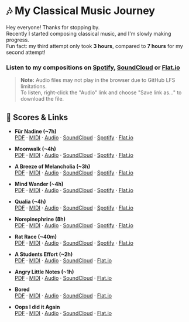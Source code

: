 # 🎶 My Classical Music Journey  

Hey everyone! Thanks for stopping by.  
Recently I started composing classical music, and I'm slowly making progress.  
Fun fact: my third attempt only took **3 hours**, compared to **7 hours** for my second attempt!  

### Listen to my compositions on [Spotify](https://open.spotify.com/album/3gAypPYUSqbfeCxTKBPqZm),  [SoundCloud](https://soundcloud.com/futureboi420/sets/the-old-wizards-apprentice) or [Flat.io](https://flat.io/@futureboi/published)


> **Note:** Audio files may not play in the browser due to GitHub LFS limitations.  
> To listen, right-click the "Audio" link and choose "Save link as..." to download the file.

## 📑 Scores & Links  

- **Für Nadine (~7h)**  
  [PDF](https://github.com/269652/my-classical-legacy/raw/refs/heads/main/scores/Für%20Nadine.pdf) · 
  [MIDI](https://github.com/269652/my-classical-legacy/raw/refs/heads/main/midi/Für%20Nadine.mid) · 
  [Audio](https://github.com/269652/my-classical-legacy/raw/refs/heads/main/interpretations/suno/Für%20Nadine.wav) · 
  [SoundCloud](https://soundcloud.com/futureboi420/fur-nadine) · 
  [Spotify](https://open.spotify.com/intl-de/track/2AMJOYuv3Z84EsZpQpCCk9?si=ee3240b997a142f1) · [Flat.io](https://flat.io/score/687eb06f4ad7ec05af746b4b-fuer-nadine)  

- **Moonwalk (~4h)**  
  [PDF](https://github.com/269652/my-classical-legacy/raw/refs/heads/main/scores/Moonwalk.pdf) · 
  [MIDI](https://github.com/269652/my-classical-legacy/raw/refs/heads/main/midi/Moonwalk.mid) · 
  [Audio](https://github.com/269652/my-classical-legacy/raw/refs/heads/main/interpretations/suno/Moonwalk.wav) · 
  [SoundCloud](https://soundcloud.com/futureboi420/moonwalk) · 
  [Spotify](https://open.spotify.com/intl-de/track/2TqESETYMfUy74aO9OOkKn) · [Flat.io](https://flat.io/score/688dff99a81860eeb3df6209-moonwalk)  

- **A Breeze of Melancholia (~3h)**  
  [PDF](https://github.com/269652/my-classical-legacy/raw/refs/heads/main/scores/A%20Breeze%20of%20Melancholia.pdf) · 
  [MIDI](https://github.com/269652/my-classical-legacy/raw/refs/heads/main/midi/A%20Breeze%20of%20Melancholia.mid) · 
  [Audio](https://github.com/269652/my-classical-legacy/raw/refs/heads/main/interpretations/suno/A%20Breeze%20of%20Melancholia.wav) · 
  [SoundCloud](https://soundcloud.com/futureboi420/a-gust-of-autumn-melancholia) · 
  [Spotify](https://open.spotify.com/intl-de/track/1hhHrxAYNUOZRtH3K7xUuA?si=e89e82e3e6584a3a) · [Flat.io](https://flat.io/score/68683b16e682786b857cf624-a-breeze-of-melancholia)  

- **Mind Wander (~4h)**  
  [PDF](https://github.com/269652/my-classical-legacy/raw/refs/heads/main/scores/Mind%20Wander.pdf) · 
  [MIDI](https://github.com/269652/my-classical-legacy/raw/refs/heads/main/midi/Mind%20Wander.mid) · 
  [Audio](https://github.com/269652/my-classical-legacy/raw/refs/heads/main/interpretations/suno/Mind%20Wander.wav) · 
  [SoundCloud](https://soundcloud.com/futureboi420/wandering-mind) · [Spotify](https://open.spotify.com/intl-de/album/0XmGpEiVKtVR2GDoTidmx7) · [Flat.io](https://flat.io/score/68d5e8595a992a3459db8fd0-mind-wander)  

- **Qualia (~4h)**  
  [PDF](https://github.com/269652/my-classical-legacy/raw/refs/heads/main/scores/Qualia.pdf) · 
  [MIDI](https://github.com/269652/my-classical-legacy/raw/refs/heads/main/midi/Qualia.mid) · 
  [Audio](https://github.com/269652/my-classical-legacy/raw/refs/heads/main/interpretations/suno/Qualia.wav) · 
  [SoundCloud](https://soundcloud.com/futureboi420/qualia) · [Spotify](https://open.spotify.com/intl-de/album/0pnIdLJM7QMjLQegmhPOkW) · [Flat.io](https://flat.io/score/68d8b1845dd015158602b77e-qualia)  

- **Norepinephrine (8h)**  
  [PDF](https://github.com/269652/my-classical-legacy/raw/refs/heads/main/scores/Norepinephrine.pdf) · [MIDI](https://github.com/269652/my-classical-legacy/raw/refs/heads/main/midi/Norepinephrine.mid) · [Audio](https://github.com/269652/my-classical-legacy/raw/refs/heads/main/interpretations/suno/Norepinephrine.wav) · [SoundCloud](https://soundcloud.com/futureboi420/norepinephrine) · [Spotify](https://open.spotify.com/intl-de/album/0p1WW6KQm12QJb31kaVwj5) · [Flat.io](https://flat.io/score/68dcd4ab1eda44d451f4e30d-norepinephrine)

- **Rat Race (~40m)**  
  [PDF](https://github.com/269652/my-classical-legacy/raw/refs/heads/main/scores/Rat%20Race.pdf) · [MIDI](https://github.com/269652/my-classical-legacy/raw/refs/heads/main/midi/Rat%20Race.mid) · [Audio](https://github.com/269652/my-classical-legacy/raw/refs/heads/main/interpretations/suno/Rat%20Race.wav) · [SoundCloud](https://soundcloud.com/futureboi420/rat-race) · [Spotify](https://open.spotify.com/intl-de/album/6y77ZqBjWqWEp3r96orUAa) · [Flat.io](https://flat.io/score/68dd278ae020d54c2f9f1e38-rat-race)

- **A Students Effort (~2h)**  
 [PDF](https://github.com/269652/my-classical-legacy/raw/refs/heads/main/scores/A%20Students%20Effort.pdf) · [MIDI](https://github.com/269652/my-classical-legacy/raw/refs/heads/main/midi/A%20Students%20Effort.mid) · [Audio](https://github.com/269652/my-classical-legacy/raw/refs/heads/main/interpretations/suno/A%20Students%20Effort.wav) · [SoundCloud](https://soundcloud.com/futureboi420/a-students-effort?in=futureboi420/sets/the-old-wizards-apprentice) · [Flat.io](https://flat.io/score/68fa795627822e75646c4a82-a-students-effort)

- **Angry Little Notes (~1h)**  
  [PDF](https://github.com/269652/my-classical-legacy/raw/refs/heads/main/scores/Angry%20Little%20Notes.pdf) · [MIDI](https://github.com/269652/my-classical-legacy/raw/refs/heads/main/midi/Angry%20Little%20Notes.mid) · [Audio](https://github.com/269652/my-classical-legacy/raw/refs/heads/main/interpretations/suno/Angry%20Little%20Notes.wav) · [SoundCloud](https://soundcloud.com/futureboi420/angry-little-notes?in=futureboi420/sets/the-wizards-journey) · [Flat.io](https://flat.io/score/68f7c5333f827a161cc53c4e-angry-little-notes)

- **Bored**  
  [PDF](https://github.com/269652/my-classical-legacy/raw/refs/heads/main/scores/Bored.pdf) · [MIDI](https://github.com/269652/my-classical-legacy/raw/refs/heads/main/midi/Bored.mid) · [Audio](https://github.com/269652/my-classical-legacy/raw/refs/heads/main/interpretations/suno/Bored.wav) · [SoundCloud](https://soundcloud.com/futureboi420/bored?in=futureboi420/sets/the-wizards-magic) · [Flat.io](https://flat.io/score/68fcd65ba8a50d437c2fc420-bored)

- **Oops I did it Again**  
  [PDF](https://github.com/269652/my-classical-legacy/raw/refs/heads/main/scores/Oops%20I%20did%20it%20Again.pdf) · [MIDI](https://github.com/269652/my-classical-legacy/raw/refs/heads/main/midi/Oops%20I%20did%20it%20Again.mid) · [Audio](https://github.com/269652/my-classical-legacy/raw/refs/heads/main/interpretations/suno/Oops%20I%20did%20it%20Again.wav) · [SoundCloud](https://soundcloud.com/futureboi420/oops-i-did-it-again) · [Flat.io](https://flat.io/score/68fd49027e684144f075816f-oops-i-did-it-again)